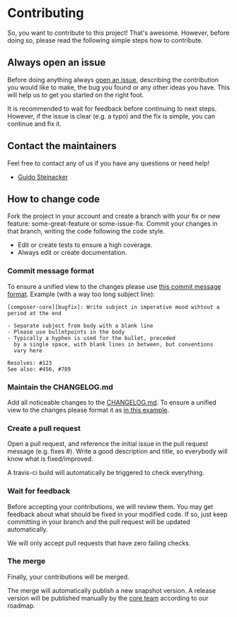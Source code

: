 # Contributing

So, you want to contribute to this project! That's awesome. However, before doing so, please
read the following simple steps how to contribute.


## Always open an issue

Before doing anything always [open an issue](https://github.com/otto-de/rx-composer/issues),
describing the contribution you would like to make, the bug you found or any other ideas you have. 
This will help us to get you started on the right foot.

It is recommended to wait for feedback before continuing to next steps. However, if 
the issue is clear (e.g. a typo) and the fix is simple, you can continue and fix it.


## Contact the maintainers

Feel free to contact any of us if you have any questions or need help!

* [Guido Steinacker](https://github.com/gsteinacker)


## How to change code

Fork the project in your account and create a branch with your fix or new feature: some-great-feature or some-issue-fix.
Commit your changes in that branch, writing the code following the code style.

* Edit or create tests to ensure a high coverage.
* Always edit or create documentation.

### Commit message format

To ensure a unified view to the changes please use [this commit message format](https://chris.beams.io/posts/git-commit/#seven-rules).
Example (with a way too long subject line):

    [composer-core][bugfix]: Write subject in imperative mood wihtout a period at the end
    
    - Separate subject from body with a blank line
    - Please use bulletpoints in the body
    - Typically a hyphen is used for the bullet, preceded
      by a single space, with blank lines in between, but conventions
      vary here
    
    Resolves: #123
    See also: #456, #789


### Maintain the CHANGELOG.md

Add all noticeable changes to the [CHANGELOG.md](../CHANGELOG.md).
To ensure a unified view to the changes please format it as [in this example](https://github.com/skywinder/github-changelog-generator/blob/master/CHANGELOG.md). 


### Create a pull request

Open a pull request, and reference the initial issue in the pull request message (e.g. fixes #). 
Write a good description and title, so everybody will know what is fixed/improved.

A travis-ci build will automatically be triggered to check everything.


### Wait for feedback

Before accepting your contributions, we will review them. You may get feedback about what should be 
fixed in your modified code. If so, just keep committing in your branch and the pull request will be 
updated automatically.

We will only accept pull requests that have zero failing checks.


### The merge

Finally, your contributions will be merged.

The merge will automatically publish a new snapshot version.
A release version will be published manually by the [core team](#contact-the-maintainers) according to our roadmap.

